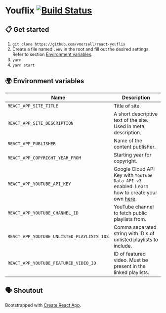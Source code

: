 # Youflix [![Build Status](https://travis-ci.org/vmorsell/react-youflix.svg?branch=master)](https://travis-ci.org/vmorsell/react-youflix)

## 📋 Get started

1. `git clone https://github.com/vmorsell/react-youflix`
1. Create a file named `.env` in the root and fill out the desired settings. Refer to section [Environment variables](#-environment-variables).
1. `yarn`
1. `yarn start`

## 🌍 Environment variables

| Name                                       | Description                                                                                                                                                              |
| ------------------------------------------ | ------------------------------------------------------------------------------------------------------------------------------------------------------------------------ |
| `REACT_APP_SITE_TITLE`                     | Title of site.                                                                                                                                                           |
| `REACT_APP_SITE_DESCRIPTION`               | A short descriptive text of the site. Used in meta description.                                                                                                          |
| `REACT_APP_PUBLISHER`                      | Name of the content publisher.                                                                                                                                           |
| `REACT_APP_COPYRIGHT_YEAR_FROM`            | Starting year for copyright.                                                                                                                                             |
| `REACT_APP_YOUTUBE_API_KEY`                | Google Cloud API Key with `YouTube Data API v3` enabled. Learn how to create your own [here](https://cloud.google.com/docs/authentication/api-keys#creating_an_api_key). |
| `REACT_APP_YOUTUBE_CHANNEL_ID`             | YouTube channel to fetch public playlists from.                                                                                                                          |
| `REACT_APP_YOUTUBE_UNLISTED_PLAYLISTS_IDS` | Comma separated string with ID's of unlisted playlists to include.                                                                                                       |
| `REACT_APP_YOUTUBE_FEATURED_VIDEO_ID`      | ID of featured video. Must be present in the linked playlists.                                                                                                           |

## 🗣 Shoutout

Bootstrapped with [Create React App](https://github.com/facebook/create-react-app).
